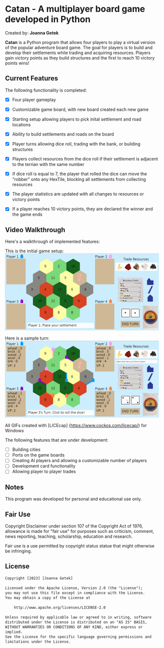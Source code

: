 # Catan - A multiplayer board game developed in Python

Created by: **Joanna Getek**

**Catan** is a Python program that allows four players to play a virtual version of the popular adventure board game. The goal for players is to build and develop their settlements while trading and acquiring resources. 
Players gain victory points as they build structures and the first to reach 10 victory points wins!

## Current Features

The following functionality is completed:

* [x] Four player gameplay
* [x] Customizable game board, with new board created each new game
* [x] Starting setup allowing players to pick inital settlement and road locations
* [x] Ability to build settlements and roads on the board
* [x] Player turns allowing dice roll, trading with the bank, or building structures
* [x] Players collect resources from the dice roll if their settlement is adjacent to the terrian with the same number
* [x] If dice roll is equal to 7, the player that rolled the dice can move the "robber" onto any HexTile, blocking all settlements from collecting resources
* [x] The player statistics are updated with all changes to resources or victory points
* [x] If a player reaches 10 victory points, they are declared the winner and the game ends


## Video Walkthrough

Here's a walkthrough of implemented features:

This is the initial game setup:
<img src='setup_catan.gif' title='Game Setup' width='' alt='Game Setup' />

Here is a sample turn:
<img src='turn_catan.gif' title='Example Turn' width='' alt='Example Turn' />

<!-- Replace this with whatever GIF tool you used! -->
All GIFs created with [LICEcap] (https://www.cockos.com/licecap/) for Windows 
<!-- Recommended tools:
[Kap](https://getkap.co/) for macOS
[ScreenToGif](https://www.screentogif.com/) for Windows
[peek](https://github.com/phw/peek) for Linux. -->

The following features that are under development:

* [ ] Building cities
* [ ] Ports on the game boards
* [ ] Creating AI players and allowing a customizable number of players
* [ ] Development card functionality
* [ ] Allowing player to player trades 

## Notes

This program was developed for personal and educational use only. 

## Fair Use 

Copyright Disclaimer under section 107 of the Copyright Act of 1976, allowance is made for "fair use" for purposes such as criticism, comment, news reporting, teaching, scholarship, education and research.

Fair use is a use permitted by copyright status statue that might otherwise be infringing.

## License

    Copyright [2023] [Joanna Getek]

    Licensed under the Apache License, Version 2.0 (the "License");
    you may not use this file except in compliance with the License.
    You may obtain a copy of the License at

        http://www.apache.org/licenses/LICENSE-2.0

    Unless required by applicable law or agreed to in writing, software
    distributed under the License is distributed on an "AS IS" BASIS,
    WITHOUT WARRANTIES OR CONDITIONS OF ANY KIND, either express or implied.
    See the License for the specific language governing permissions and
    limitations under the License.
